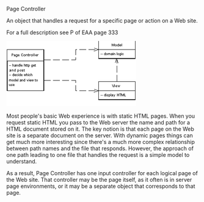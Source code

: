 ﻿Page Controller

An object that handles a request for a specific page or action on a Web site.

For a full description see P of EAA page 333

![File](file.png) 

Most people's basic Web experience is with static HTML pages. When you request static HTML you pass to the Web server the name and path for a HTML document stored on it. The key notion is that each page on the Web site is a separate document on the server. With dynamic pages things can get much more interesting since there's a much more complex relationship between path names and the file that responds. However, the approach of one path leading to one file that handles the request is a simple model to understand.

As a result, Page Controller has one input controller for each logical page of the Web site. That controller may be the page itself, as it often is in server page environments, or it may be a separate object that corresponds to that page.